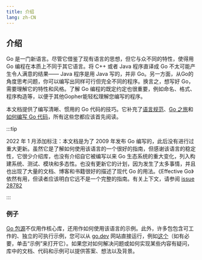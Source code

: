 ```yaml
---
title: 介绍
lang: zh-CN
---
```


## 介绍

Go 是一门新语言。尽管它借鉴了现有语言的思想，但它与众不同的特性，使得用 Go 编程在本质上不同于其它语言。将 C++ 或者 Java 程序直译成 Go 不太可能产生令人满意的结果—— Java 程序是用 Java 写的，并非 Go。另一方面，从Go的角度思考问题，你可以编写出同样可行但完全不同的程序。换言之，想写好 Go，需要理解它的特性和风格。了解 Go 编程的既定约定也很重要，例如命名、格式、程序构造等，以便于其他Gopher能轻松理解您编写的程序。

本文档提供了编写清晰、惯用的 Go 代码的技巧。它补充了[语言规范](https://go.dev/ref/spec)、[Go 之旅](https://go.dev/tour/)和[如何编写 Go 代码](https://go.dev/doc/code.html)，所有这些您都应该首先阅读。

:::tip

2022 年 1 月添加标注：本文档是为了 2009 年发布 Go 编写的，此后没有进行过重大更新。虽然它是了解如何使用该语言的一个很好的指南，但感谢该语言的稳定性，它很少介绍库，也没有介绍自它被编写以来 Go 生态系统的重大变化，列入构建系统、测试、模块和多态性。也没有更新它的计划，因为发生了太多事情，并且也出现了大量的文档、博客和书籍很好的描述了现代 Go 的用法。《Effective Go》依然有用，但读者应该明白它远不是一个完整的指南。有关上下文，请参阅 [issue 28782](https://go.dev/issue/28782)

:::

### 例子
[Go 包源](https://go.dev/src/)不仅用作核心库，还用作如何使用该语言的示例。此外，许多包包含可工作的、独立的可执行示例，您可以从 [go.dev](https://go.dev/) 网站直接运行，例如[这个](https://go.dev/pkg/strings/#example-Map)（如有必要，单击“示例”来打开它）。如果您对如何解决问题或如何实现某些内容有疑问，库中的文档、代码和示例可以提供答案、想法以及背景。

